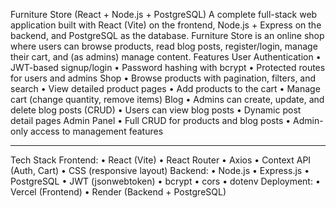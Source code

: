 Furniture Store (React + Node.js + PostgreSQL)
A complete full-stack web application built with React (Vite) on the frontend, Node.js + Express on the backend, and PostgreSQL as the database. Furniture Store is an online shop where users can browse products, read blog posts, register/login, manage their cart, and (as admins) manage content. 
Features
User Authentication
•	JWT-based signup/login
•	Password hashing with bcrypt
•	Protected routes for users and admins
Shop
•	Browse products with pagination, filters, and search
•	View detailed product pages
•	Add products to the cart
•	Manage cart (change quantity, remove items)
Blog
•	Admins can create, update, and delete blog posts (CRUD)
•	Users can view blog posts
•	Dynamic post detail pages
Admin Panel
•	Full CRUD for products and blog posts
•	Admin-only access to management features
________________________________________
Tech Stack
Frontend:
•	React (Vite)
•	React Router
•	Axios
•	Context API (Auth, Cart)
•	CSS (responsive layout)
Backend:
•	Node.js
•	Express.js
•	PostgreSQL
•	JWT (jsonwebtoken)
•	bcrypt
•	cors
•	dotenv
Deployment:
•	Vercel (Frontend)
•	Render (Backend + PostgreSQL)

